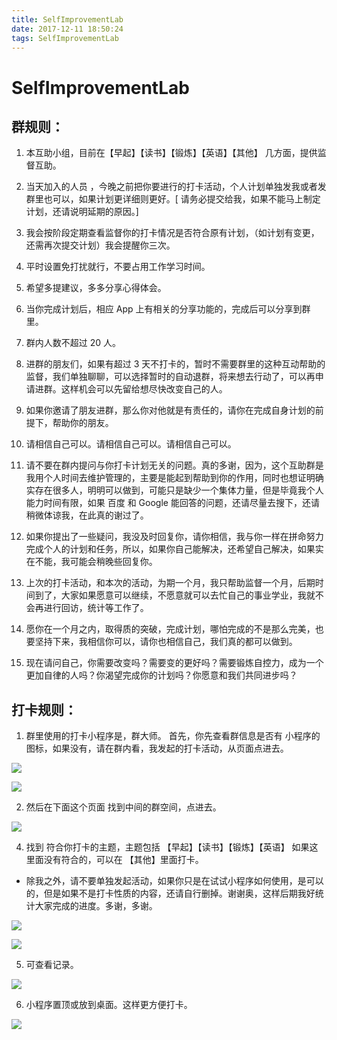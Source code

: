 ```yaml
---
title: SelfImprovementLab
date: 2017-12-11 18:50:24
tags: SelfImprovementLab
---
```

# SelfImprovementLab

## 群规则：

1. 本互助小组，目前在【早起】【读书】【锻炼】【英语】【其他】 几方面，提供监督互助。

2. 当天加入的人员 ，今晚之前把你要进行的打卡活动，个人计划单独发我或者发群里也可以，如果计划更详细则更好。[ 请务必提交给我，如果不能马上制定计划，还请说明延期的原因。]

3. 我会按阶段定期查看监督你的打卡情况是否符合原有计划，（如计划有变更，还需再次提交计划）我会提醒你三次。

4. 平时设置免打扰就行，不要占用工作学习时间。

5. 希望多提建议，多多分享心得体会。

6. 当你完成计划后，相应 App 上有相关的分享功能的，完成后可以分享到群里。

7. 群内人数不超过 20 人。

8. 进群的朋友们，如果有超过 3 天不打卡的，暂时不需要群里的这种互动帮助的监督，我们单独聊聊，可以选择暂时的自动退群，将来想去行动了，可以再申请进群。这样机会可以先留给想尽快改变自己的人。

9. 如果你邀请了朋友进群，那么你对他就是有责任的，请你在完成自身计划的前提下，帮助你的朋友。

10. 请相信自己可以。请相信自己可以。请相信自己可以。

11. 请不要在群内提问与你打卡计划无关的问题。真的多谢，因为，这个互助群是我用个人时间去维护管理的，主要是能起到帮助到你的作用，同时也想证明确实存在很多人，明明可以做到，可能只是缺少一个集体力量，但是毕竟我个人能力时间有限，如果 百度 和 Google 能回答的问题，还请尽量去搜下，还请稍微体谅我，在此真的谢过了。

12. 如果你提出了一些疑问，我没及时回复你，请你相信，我与你一样在拼命努力完成个人的计划和任务，所以，如果你自己能解决，还希望自己解决，如果实在不能，我可能会稍晚些回复你。

13. 上次的打卡活动，和本次的活动，为期一个月，我只帮助监督一个月，后期时间到了，大家如果愿意可以继续，不愿意就可以去忙自己的事业学业，我就不会再进行回访，统计等工作了。

14. 愿你在一个月之内，取得质的突破，完成计划，哪怕完成的不是那么完美，也要坚持下来，我相信你可以，请你也相信自己，我们真的都可以做到。

15. 现在请问自己，你需要改变吗？需要变的更好吗？需要锻炼自控力，成为一个更加自律的人吗？你渴望完成你的计划吗？你愿意和我们共同进步吗？

## 打卡规则：

1. 群里使用的打卡小程序是，群大师。 首先，你先查看群信息是否有 小程序的图标，如果没有，请在群内看，我发起的打卡活动，从页面点进去。


![](https://raw.githubusercontent.com/laobadao/SelfImprovementLab/master/images/1.jpg)

![](https://raw.githubusercontent.com/laobadao/SelfImprovementLab/master/images/2.jpg)

2. 然后在下面这个页面 找到中间的群空间，点进去。

![](https://raw.githubusercontent.com/laobadao/SelfImprovementLab/master/images/3.png)

4. 找到 符合你打卡的主题，主题包括 【早起】【读书】【锻炼】【英语】 如果这里面没有符合的，可以在 【其他】里面打卡。

  - 除我之外，请不要单独发起活动，如果你只是在试试小程序如何使用，是可以的，但是如果不是打卡性质的内容，还请自行删掉。谢谢奥，这样后期我好统计大家完成的进度。多谢，多谢。

![](https://raw.githubusercontent.com/laobadao/SelfImprovementLab/master/images/4.jpg)

![](https://raw.githubusercontent.com/laobadao/SelfImprovementLab/master/images/5.jpg)

5. 可查看记录。

![](https://raw.githubusercontent.com/laobadao/SelfImprovementLab/master/images/6.jpg)

6. 小程序置顶或放到桌面。这样更方便打卡。

![](https://raw.githubusercontent.com/laobadao/SelfImprovementLab/master/images/7.png)
